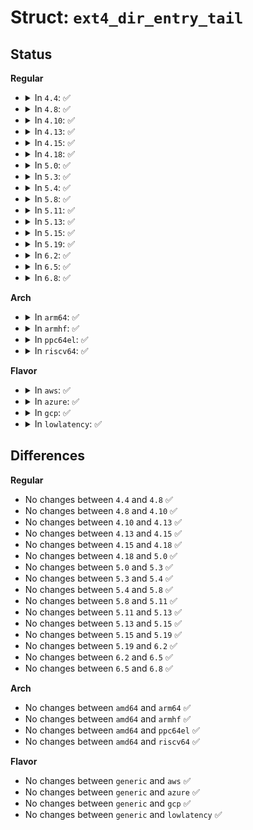 # Struct: <code>ext4_dir_entry_tail</code>

## Status
<b>Regular</b>
<ul>
<li>
<details>
<summary>In <code>4.4</code>: ✅</summary>

```c
struct ext4_dir_entry_tail {
    __le32 det_reserved_zero1;
    __le16 det_rec_len;
    __u8 det_reserved_zero2;
    __u8 det_reserved_ft;
    __le32 det_checksum;
};
```
</details>
</li>
<li>
<details>
<summary>In <code>4.8</code>: ✅</summary>

```c
struct ext4_dir_entry_tail {
    __le32 det_reserved_zero1;
    __le16 det_rec_len;
    __u8 det_reserved_zero2;
    __u8 det_reserved_ft;
    __le32 det_checksum;
};
```
</details>
</li>
<li>
<details>
<summary>In <code>4.10</code>: ✅</summary>

```c
struct ext4_dir_entry_tail {
    __le32 det_reserved_zero1;
    __le16 det_rec_len;
    __u8 det_reserved_zero2;
    __u8 det_reserved_ft;
    __le32 det_checksum;
};
```
</details>
</li>
<li>
<details>
<summary>In <code>4.13</code>: ✅</summary>

```c
struct ext4_dir_entry_tail {
    __le32 det_reserved_zero1;
    __le16 det_rec_len;
    __u8 det_reserved_zero2;
    __u8 det_reserved_ft;
    __le32 det_checksum;
};
```
</details>
</li>
<li>
<details>
<summary>In <code>4.15</code>: ✅</summary>

```c
struct ext4_dir_entry_tail {
    __le32 det_reserved_zero1;
    __le16 det_rec_len;
    __u8 det_reserved_zero2;
    __u8 det_reserved_ft;
    __le32 det_checksum;
};
```
</details>
</li>
<li>
<details>
<summary>In <code>4.18</code>: ✅</summary>

```c
struct ext4_dir_entry_tail {
    __le32 det_reserved_zero1;
    __le16 det_rec_len;
    __u8 det_reserved_zero2;
    __u8 det_reserved_ft;
    __le32 det_checksum;
};
```
</details>
</li>
<li>
<details>
<summary>In <code>5.0</code>: ✅</summary>

```c
struct ext4_dir_entry_tail {
    __le32 det_reserved_zero1;
    __le16 det_rec_len;
    __u8 det_reserved_zero2;
    __u8 det_reserved_ft;
    __le32 det_checksum;
};
```
</details>
</li>
<li>
<details>
<summary>In <code>5.3</code>: ✅</summary>

```c
struct ext4_dir_entry_tail {
    __le32 det_reserved_zero1;
    __le16 det_rec_len;
    __u8 det_reserved_zero2;
    __u8 det_reserved_ft;
    __le32 det_checksum;
};
```
</details>
</li>
<li>
<details>
<summary>In <code>5.4</code>: ✅</summary>

```c
struct ext4_dir_entry_tail {
    __le32 det_reserved_zero1;
    __le16 det_rec_len;
    __u8 det_reserved_zero2;
    __u8 det_reserved_ft;
    __le32 det_checksum;
};
```
</details>
</li>
<li>
<details>
<summary>In <code>5.8</code>: ✅</summary>

```c
struct ext4_dir_entry_tail {
    __le32 det_reserved_zero1;
    __le16 det_rec_len;
    __u8 det_reserved_zero2;
    __u8 det_reserved_ft;
    __le32 det_checksum;
};
```
</details>
</li>
<li>
<details>
<summary>In <code>5.11</code>: ✅</summary>

```c
struct ext4_dir_entry_tail {
    __le32 det_reserved_zero1;
    __le16 det_rec_len;
    __u8 det_reserved_zero2;
    __u8 det_reserved_ft;
    __le32 det_checksum;
};
```
</details>
</li>
<li>
<details>
<summary>In <code>5.13</code>: ✅</summary>

```c
struct ext4_dir_entry_tail {
    __le32 det_reserved_zero1;
    __le16 det_rec_len;
    __u8 det_reserved_zero2;
    __u8 det_reserved_ft;
    __le32 det_checksum;
};
```
</details>
</li>
<li>
<details>
<summary>In <code>5.15</code>: ✅</summary>

```c
struct ext4_dir_entry_tail {
    __le32 det_reserved_zero1;
    __le16 det_rec_len;
    __u8 det_reserved_zero2;
    __u8 det_reserved_ft;
    __le32 det_checksum;
};
```
</details>
</li>
<li>
<details>
<summary>In <code>5.19</code>: ✅</summary>

```c
struct ext4_dir_entry_tail {
    __le32 det_reserved_zero1;
    __le16 det_rec_len;
    __u8 det_reserved_zero2;
    __u8 det_reserved_ft;
    __le32 det_checksum;
};
```
</details>
</li>
<li>
<details>
<summary>In <code>6.2</code>: ✅</summary>

```c
struct ext4_dir_entry_tail {
    __le32 det_reserved_zero1;
    __le16 det_rec_len;
    __u8 det_reserved_zero2;
    __u8 det_reserved_ft;
    __le32 det_checksum;
};
```
</details>
</li>
<li>
<details>
<summary>In <code>6.5</code>: ✅</summary>

```c
struct ext4_dir_entry_tail {
    __le32 det_reserved_zero1;
    __le16 det_rec_len;
    __u8 det_reserved_zero2;
    __u8 det_reserved_ft;
    __le32 det_checksum;
};
```
</details>
</li>
<li>
<details>
<summary>In <code>6.8</code>: ✅</summary>

```c
struct ext4_dir_entry_tail {
    __le32 det_reserved_zero1;
    __le16 det_rec_len;
    __u8 det_reserved_zero2;
    __u8 det_reserved_ft;
    __le32 det_checksum;
};
```
</details>
</li>
</ul>
<b>Arch</b>
<ul>
<li>
<details>
<summary>In <code>arm64</code>: ✅</summary>

```c
struct ext4_dir_entry_tail {
    __le32 det_reserved_zero1;
    __le16 det_rec_len;
    __u8 det_reserved_zero2;
    __u8 det_reserved_ft;
    __le32 det_checksum;
};
```
</details>
</li>
<li>
<details>
<summary>In <code>armhf</code>: ✅</summary>

```c
struct ext4_dir_entry_tail {
    __le32 det_reserved_zero1;
    __le16 det_rec_len;
    __u8 det_reserved_zero2;
    __u8 det_reserved_ft;
    __le32 det_checksum;
};
```
</details>
</li>
<li>
<details>
<summary>In <code>ppc64el</code>: ✅</summary>

```c
struct ext4_dir_entry_tail {
    __le32 det_reserved_zero1;
    __le16 det_rec_len;
    __u8 det_reserved_zero2;
    __u8 det_reserved_ft;
    __le32 det_checksum;
};
```
</details>
</li>
<li>
<details>
<summary>In <code>riscv64</code>: ✅</summary>

```c
struct ext4_dir_entry_tail {
    __le32 det_reserved_zero1;
    __le16 det_rec_len;
    __u8 det_reserved_zero2;
    __u8 det_reserved_ft;
    __le32 det_checksum;
};
```
</details>
</li>
</ul>
<b>Flavor</b>
<ul>
<li>
<details>
<summary>In <code>aws</code>: ✅</summary>

```c
struct ext4_dir_entry_tail {
    __le32 det_reserved_zero1;
    __le16 det_rec_len;
    __u8 det_reserved_zero2;
    __u8 det_reserved_ft;
    __le32 det_checksum;
};
```
</details>
</li>
<li>
<details>
<summary>In <code>azure</code>: ✅</summary>

```c
struct ext4_dir_entry_tail {
    __le32 det_reserved_zero1;
    __le16 det_rec_len;
    __u8 det_reserved_zero2;
    __u8 det_reserved_ft;
    __le32 det_checksum;
};
```
</details>
</li>
<li>
<details>
<summary>In <code>gcp</code>: ✅</summary>

```c
struct ext4_dir_entry_tail {
    __le32 det_reserved_zero1;
    __le16 det_rec_len;
    __u8 det_reserved_zero2;
    __u8 det_reserved_ft;
    __le32 det_checksum;
};
```
</details>
</li>
<li>
<details>
<summary>In <code>lowlatency</code>: ✅</summary>

```c
struct ext4_dir_entry_tail {
    __le32 det_reserved_zero1;
    __le16 det_rec_len;
    __u8 det_reserved_zero2;
    __u8 det_reserved_ft;
    __le32 det_checksum;
};
```
</details>
</li>
</ul>

## Differences
<b>Regular</b>
<ul>
<li>
No changes between <code>4.4</code> and <code>4.8</code> ✅
</li>
<li>
No changes between <code>4.8</code> and <code>4.10</code> ✅
</li>
<li>
No changes between <code>4.10</code> and <code>4.13</code> ✅
</li>
<li>
No changes between <code>4.13</code> and <code>4.15</code> ✅
</li>
<li>
No changes between <code>4.15</code> and <code>4.18</code> ✅
</li>
<li>
No changes between <code>4.18</code> and <code>5.0</code> ✅
</li>
<li>
No changes between <code>5.0</code> and <code>5.3</code> ✅
</li>
<li>
No changes between <code>5.3</code> and <code>5.4</code> ✅
</li>
<li>
No changes between <code>5.4</code> and <code>5.8</code> ✅
</li>
<li>
No changes between <code>5.8</code> and <code>5.11</code> ✅
</li>
<li>
No changes between <code>5.11</code> and <code>5.13</code> ✅
</li>
<li>
No changes between <code>5.13</code> and <code>5.15</code> ✅
</li>
<li>
No changes between <code>5.15</code> and <code>5.19</code> ✅
</li>
<li>
No changes between <code>5.19</code> and <code>6.2</code> ✅
</li>
<li>
No changes between <code>6.2</code> and <code>6.5</code> ✅
</li>
<li>
No changes between <code>6.5</code> and <code>6.8</code> ✅
</li>
</ul>
<b>Arch</b>
<ul>
<li>
No changes between <code>amd64</code> and <code>arm64</code> ✅
</li>
<li>
No changes between <code>amd64</code> and <code>armhf</code> ✅
</li>
<li>
No changes between <code>amd64</code> and <code>ppc64el</code> ✅
</li>
<li>
No changes between <code>amd64</code> and <code>riscv64</code> ✅
</li>
</ul>
<b>Flavor</b>
<ul>
<li>
No changes between <code>generic</code> and <code>aws</code> ✅
</li>
<li>
No changes between <code>generic</code> and <code>azure</code> ✅
</li>
<li>
No changes between <code>generic</code> and <code>gcp</code> ✅
</li>
<li>
No changes between <code>generic</code> and <code>lowlatency</code> ✅
</li>
</ul>

